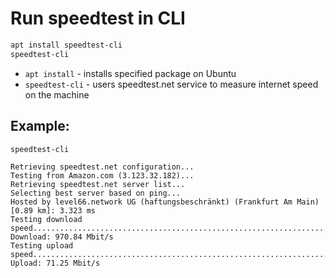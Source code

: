 # Run speedtest in CLI

```bash
apt install speedtest-cli
speedtest-cli
```

- `apt install` - installs specified package on Ubuntu
- `speedtest-cli` - users speedtest.net service to measure internet speed on the machine

## Example: 
```bash
speedtest-cli
```
```
Retrieving speedtest.net configuration...
Testing from Amazon.com (3.123.32.182)...
Retrieving speedtest.net server list...
Selecting best server based on ping...
Hosted by level66.network UG (haftungsbeschränkt) (Frankfurt Am Main) [0.89 km]: 3.323 ms
Testing download speed................................................................................
Download: 970.84 Mbit/s
Testing upload speed......................................................................................................
Upload: 71.25 Mbit/s

```

